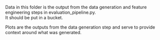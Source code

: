 Data in this folder is the output from the data generation and feature engineering steps in evaluation_pipeline.py.  
It should be put in a bucket. 

Plots are the outputs from the data generation step and serve to provide context around what was generated.
